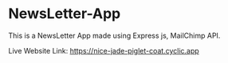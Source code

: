 # NewsLetter-App

This is a NewsLetter App made using Express js, MailChimp API.

Live Website Link: https://nice-jade-piglet-coat.cyclic.app

